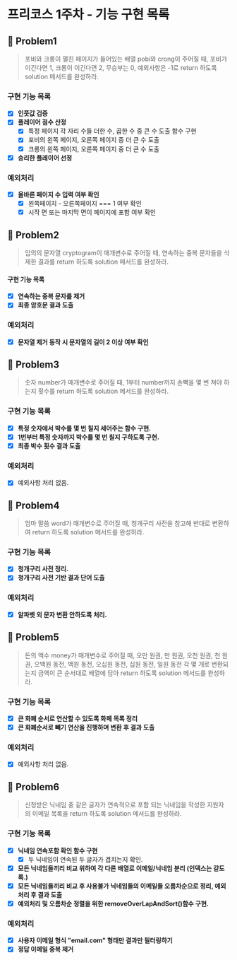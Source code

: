# 프리코스 1주차 - 기능 구현 목록

## 🚀 Problem1

> 포비와 크롱이 펼친 페이지가 들어있는 배열 pobi와 crong이 주어질 때, 포비가 이긴다면 1, 크롱이 이긴다면 2, 무승부는 0, 예외사항은 -1로 return 하도록 solution 메서드를 완성하라.

### 구현 기능 목록

- [x] **인풋값 검증**
- [x] **플레이어 점수 산정**
  - [x] 특정 페이지 각 자리 수들 더한 수, 곱한 수 중 큰 수 도출 함수 구현
  - [x] 포비의 왼쪽 페이지, 오른쪽 페이지 중 더 큰 수 도출
  - [x] 크롱의 왼쪽 페이지, 오른쪽 페이지 중 더 큰 수 도출
- [x] **승리한 플레이어 선정**

### 예외처리

- [x] **올바른 페이지 수 입력 여부 확인**
  - [x] 왼쪽페이지 - 오른쪽페이지 === 1 여부 확인
  - [x] 시작 면 또는 마지막 면이 페이지에 포함 여부 확인

## 🚀 Problem2

> 임의의 문자열 cryptogram이 매개변수로 주어질 때, 연속하는 중복 문자들을 삭제한 결과를 return 하도록 solution 메서드를 완성하라.

#### 구현 기능 목록

- [x] **연속하는 중복 문자를 제거**
- [x] **최종 암호문 결과 도출**

### 예외처리

- [x] **문자열 제거 동작 시 문자열의 길이 2 이상 여부 확인**

## 🚀 Problem3

> 숫자 number가 매개변수로 주어질 때, 1부터 number까지 손뼉을 몇 번 쳐야 하는지 횟수를 return 하도록 solution 메서드를 완성하라.

### 구현 기능 목록

- [x] **특정 숫자에서 박수를 몇 번 칠지 세어주는 함수 구현.**
- [x] **1번부터 특정 숫자까지 박수를 몇 번 칠지 구하도록 구현.**
- [x] **최종 박수 횟수 결과 도출**

### 예외처리

- [x] 예외사항 처리 없음.

## 🚀 Problem4

> 엄마 말씀 word가 매개변수로 주어질 때, 청개구리 사전을 참고해 반대로 변환하여 return 하도록 solution 메서드를 완성하라.

### 구현 기능 목록

- [x] **청개구리 사전 정리.**
- [x] **청개구리 사전 기반 결과 단어 도출**

### 예외처리

- [x] **알파벳 외 문자 변환 안하도록 처리.**

## 🚀 Problem5

> 돈의 액수 money가 매개변수로 주어질 때, 오만 원권, 만 원권, 오천 원권, 천 원권, 오백원 동전, 백원 동전, 오십원 동전, 십원 동전, 일원 동전 각 몇 개로 변환되는지 금액이 큰 순서대로 배열에 담아 return 하도록 solution 메서드를 완성하라.

### 구현 기능 목록

- [x] **큰 화폐 순서로 연산할 수 있도록 화페 목록 정리**
- [x] **큰 화폐순서로 빼기 연산을 진행하며 변환 후 결과 도출**

### 예외처리

- [x] 예외사항 처리 없음.

## 🚀 Problem6

> 신청받은 닉네임 중 같은 글자가 연속적으로 포함 되는 닉네임을 작성한 지원자의 이메일 목록을 return 하도록 solution 메서드를 완성하라.

### 구현 기능 목록

- [x] **닉네임 연속포함 확인 함수 구현**
  - [x] 두 닉네임이 연속된 두 글자가 겹치는지 확인.
- [x] **모든 닉네임들끼리 비교 위하여 각 다른 배열로 이메일/닉네임 분리 (인덱스는 같도록.)**
- [x] **모든 닉네임들끼리 비교 후 사용불가 닉네임들의 이메일들 오름차순으로 정리, 예외처리 후 결과 도출**
- [x] **예외처리 및 오름차순 정렬을 위한 removeOverLapAndSort()함수 구현.**

### 예외처리

- [x] **사용자 이메일 형식 "email.com" 형태만 결과만 필터링하기**
- [x] **정답 이메일 중복 제거**

